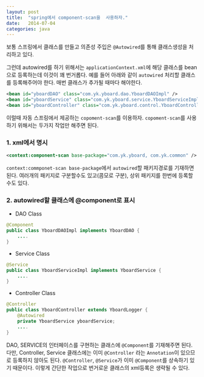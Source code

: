 ```yaml
---
layout: post
title:  "spring에서 component-scan을  사용하자."
date:   2014-07-04
categories: java
---
```


보통 스프링에서 클래스를 만들고 의존성 주입은 `@Autowired`를 통해 클래스생성을 처리하고 있다.

그런데 autowired를 하기 위해서는 `applicationContext.xml`에 해당 클래스를 bean으로 등록하는데 이것이 꽤 번거롭다.
예를 들어 아래와 같이 `autowired` 처리할 클래스를 등록해주어야 한다. 매번 클래스가 추가될 때마다 해야한다.  

```xml
<bean id="yboardDAO" class="com.yk.yboard.dao.YboardDAOImpl" />
<bean id="yboardService" class="com.yk.yboard.service.YboardServiceImpl" />        
<bean id="yboardController" class="com.yk.yboard.control.YboardController" />
```
이럴때 자동 스프링에서 제공하는 `copoment-scan`를 이용하자. `copoment-scan`를 사용하기 위해서는 두가지 작업만 해주면 된다.

### 1. xml에서 명시

```xml
<context:component-scan base-package="com.yk.yboard, com.yk.common" />
```
`context:commponet-scan base-package`에서 `autowired`할 패키지경로를 기재하면 된다.
여러개의 패키지로 구분할수도 있고(콤모로 구분), 상위 패키지를 한번에 등록할 수도 있다.

### 2. autowired할 클래스에 @component로 표시

- DAO Class

```java
@Component
public class YboardDAOImpl implements YboardDAO {
    ....
}
```

- Service Class

```java
@Service
public class YboardServiceImpl implements YboardService {
    ....
}
```

- Controller Class

```java
@Controller
public class YboardController extends YboardLogger {
    @Autowired
    private YboardService yboardService;
 	....
}
```

DAO, SERVICE의 인터페이스를 구현하는 클래스에 `@Component`를 기재해주면 된다.
다만, Controller, Service 클래스에는 이미 `@Controller` 라는 `Annotation`이 있으므로 등록하지 않아도 된다.
`@Controller`, `@Service`가 이미 `@Component`를 상속하기 있기 때문이다.
이렇게 간단한 작업으로 번거로운 클래스의 xml등록은 생략될 수 있다.
